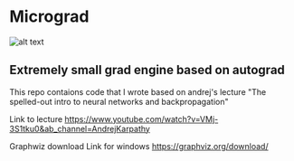 # Micrograd

![alt text](https://i.ytimg.com/vi/OjMiTGrCSaA/hqdefault.jpg)

## Extremely small grad engine based on autograd

This repo contaions code that I wrote based on andrej's lecture "The spelled-out intro to neural networks and backpropagation"

Link to lecture https://www.youtube.com/watch?v=VMj-3S1tku0&ab_channel=AndrejKarpathy

Graphwiz download Link for windows https://graphviz.org/download/
